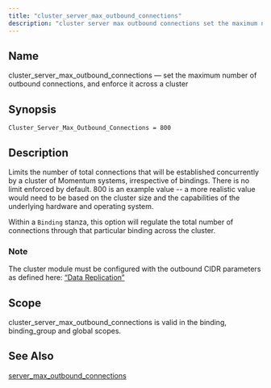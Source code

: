 ```yaml
---
title: "cluster_server_max_outbound_connections"
description: "cluster server max outbound connections set the maximum number of outbound connections and enforce it across a cluster Cluster Server Max Outbound Connections 800 Limits the number of total connections that will be established concurrently by a cluster of Momentum systems irrespective of bindings There is no limit enforced by..."
---
```


<a name="conf.ref.cluster_server_max_outbound_connections"></a> 
## Name

cluster_server_max_outbound_connections — set the maximum number of outbound connections, and enforce it across a cluster

## Synopsis

`Cluster_Server_Max_Outbound_Connections = 800`

<a name="idp8603456"></a> 
## Description

Limits the number of total connections that will be established concurrently by a cluster of Momentum systems, irrespective of bindings. There is no limit enforced by default. 800 is an example value -- a more realistic value would need to be based on the cluster size and the capabilities of the underlying hardware and operating system.

Within a `Binding` stanza, this option will regulate the total number of connections through that particular binding across the cluster.

### Note

The cluster module must be configured with the outbound CIDR parameters as defined here: [“Data Replication”](/momentum/3/3-reference/3-reference-cluster-config-replication)

<a name="idp8608464"></a> 
## Scope

cluster_server_max_outbound_connections is valid in the binding, binding_group and global scopes.

<a name="idp8610160"></a> 
## See Also

[server_max_outbound_connections](/momentum/3/3-reference/3-reference-conf-ref-server-max-outbound-connections)